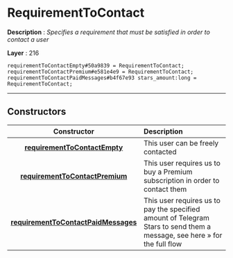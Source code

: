 # RequirementToContact

**Description** : *Specifies a requirement that must be satisfied in order to contact a user*

**Layer** : 216

```tl
requirementToContactEmpty#50a9839 = RequirementToContact;
requirementToContactPremium#e581e4e9 = RequirementToContact;
requirementToContactPaidMessages#b4f67e93 stars_amount:long = RequirementToContact;
```

---

## Constructors

| Constructor | Description |
| :---: | :--- |
| [**requirementToContactEmpty**](constructor/requirementToContactEmpty) | This user can be freely contacted |
| [**requirementToContactPremium**](constructor/requirementToContactPremium) | This user requires us to buy a Premium subscription in order to contact them |
| [**requirementToContactPaidMessages**](constructor/requirementToContactPaidMessages) | This user requires us to pay the specified amount of Telegram Stars to send them a message, see here » for the full flow |
